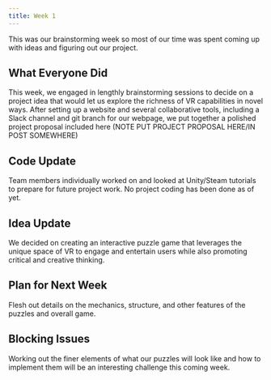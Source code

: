 ```yaml
---
title: Week 1
---
```


This was our brainstorming week so most of our time was spent coming up with ideas and figuring out our project.

## What Everyone Did
This week, we engaged in lengthly brainstorming sessions to decide on a project idea that would let us explore the richness of VR capabilities in novel ways. After setting up a website and several collaborative tools, including a Slack channel and git branch for our webpage, we put together a polished project proposal included here (NOTE PUT PROJECT PROPOSAL HERE/IN POST SOMEWHERE)  

## Code Update
Team members individually worked on and looked at Unity/Steam tutorials to prepare for future project work. No project coding has been done as of yet.

## Idea Update
We decided on creating an interactive puzzle game that leverages the unique space of VR to engage and entertain users while also promoting critical and creative thinking.

## Plan for Next Week
Flesh out details on the mechanics, structure, and other features of the puzzles and overall game.

## Blocking Issues
Working out the finer elements of what our puzzles will look like and how to implement them will be an interesting challenge this coming week. 
